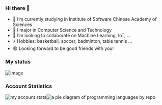 ### Hi there 👋

<!--
**IcyFeather233/IcyFeather233** is a ✨ _special_ ✨ repository because its `README.md` (this file) appears on your GitHub profile.

Here are some ideas to get you started:

- 🔭 I’m currently working on ...
- 🌱 I’m currently learning ...
- 👯 I’m looking to collaborate on ...
- 🤔 I’m looking for help with ...
- 💬 Ask me about ...
- 📫 How to reach me: ...
- 😄 Pronouns: ...
- ⚡ Fun fact: ...
-->

- 🔭 I’m currently studying in Institute of Software Chinese Academy of Sciences
- 🌱 I major in Computer Science and Technology
- 👯 I’m looking to collaborate on Machine Learning, IoT, ...
- ⚡ Hobbies: basketball, soccer, badminton, table tennis ...
- 😄 Looking forward to be good friends with you!

### My status

![image](https://user-images.githubusercontent.com/56245435/209147797-44c1b8cb-5f22-4b6b-8cc0-0b31017b9f86.png)

### Account Statistics

![my account stats](http://github-profile-summary-cards.vercel.app/api/cards/stats?username=IcyFeather233&theme=github_dark)![a pie diagram of programming languages by repo](http://github-profile-summary-cards.vercel.app/api/cards/repos-per-language?username=IcyFeather233&theme=github_dark)
